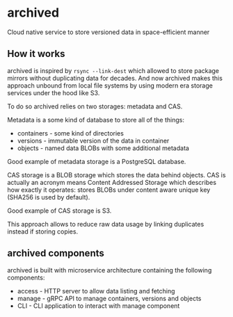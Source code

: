 # archived

Cloud native service to store versioned data in space-efficient manner

## How it works

archived is inspired by `rsync --link-dest` which allowed to store package
mirrors without duplicating data for decades. And now archived makes this
approach unbound from local file systems by using modern era storage services
under the hood like S3.

To do so archived relies on two storages: metadata and CAS.

Metadata is a some kind of database to store all of the things:

- containers - some kind of directories
- versions - immutable version of the data in container
- objects - named data BLOBs with some additional metadata

Good example of metadata storage is a PostgreSQL database.

CAS storage is a BLOB storage which stores the data behind objects.
CAS is actually an acronym means Content Addressed Storage which describes
how exactly it operates: stores BLOBs under content aware unique key (SHA256
is used by default).

Good example of CAS storage is S3.

This approach allows to reduce raw data usage by linking duplicates instead
if storing copies.

## archived components

archived is built with microservice architecture containing the following
components:

- access - HTTP server to allow data listing and fetching
- manage - gRPC API to manage containers, versions and objects
- CLI - CLI application to interact with manage component
